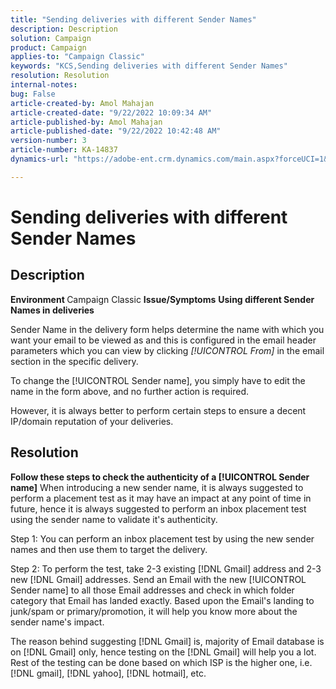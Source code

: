 ```yaml
---
title: "Sending deliveries with different Sender Names"
description: Description
solution: Campaign
product: Campaign
applies-to: "Campaign Classic"
keywords: "KCS,Sending deliveries with different Sender Names"
resolution: Resolution
internal-notes: 
bug: False
article-created-by: Amol Mahajan
article-created-date: "9/22/2022 10:09:34 AM"
article-published-by: Amol Mahajan
article-published-date: "9/22/2022 10:42:48 AM"
version-number: 3
article-number: KA-14837
dynamics-url: "https://adobe-ent.crm.dynamics.com/main.aspx?forceUCI=1&pagetype=entityrecord&etn=knowledgearticle&id=3482baa3-5e3a-ed11-9db0-002248086d3d"

---
```

# Sending deliveries with different Sender Names

## Description

<b>Environment</b><b> </b>
Campaign Classic
<b>Issue/Symptoms</b>
<b>Using different Sender Names in deliveries</b>

Sender Name in the delivery form helps determine the name with which you want your email to be viewed as and this is configured in the email header parameters which you can view by clicking *[!UICONTROL From]* in the email section in the specific delivery.

To change the [!UICONTROL Sender name], you simply have to edit the name in the form above, and no further action is required.

However, it is always better to perform certain steps to ensure a decent IP/domain reputation of your deliveries.






## Resolution

<b>Follow these steps to check the authenticity of a [!UICONTROL Sender name]</b>
When introducing a new sender name, it is always suggested to perform a placement test as it may have an impact at any point of time in future, hence it is always suggested to perform an inbox placement test using the sender name to validate it's authenticity.

Step 1: You can perform an inbox placement test by using the new sender names and then use them to target the delivery.

Step 2: To perform the test, take 2-3 existing [!DNL Gmail] address and 2-3 new [!DNL Gmail] addresses. Send an Email with the new [!UICONTROL Sender name] to all those Email addresses and check in which folder category that Email has landed exactly. Based upon the Email's landing to junk/spam or primary/promotion, it will help you know more about the sender name's impact.

The reason behind suggesting [!DNL Gmail] is, majority of Email database is on [!DNL Gmail] only, hence testing on the [!DNL Gmail] will help you a lot. Rest of the testing can be done based on which ISP is the higher one, i.e. [!DNL gmail], [!DNL yahoo], [!DNL hotmail], etc.
